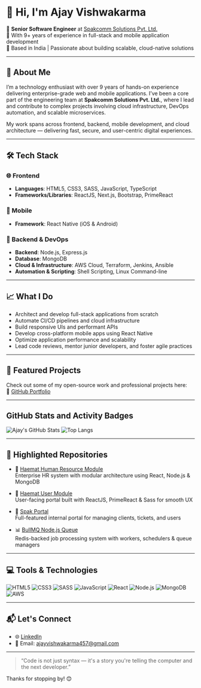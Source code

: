 # 👋 Hi, I'm Ajay Vishwakarma

🎯 **Senior Software Engineer** at [Spakcomm Solutions Pvt. Ltd.](https://spakcomm.com/)  
💼 With 9+ years of experience in full-stack and mobile application development  
📍 Based in India | Passionate about building scalable, cloud-native solutions

---

## 🚀 About Me

I’m a technology enthusiast with over 9 years of hands-on experience delivering enterprise-grade web and mobile applications. I’ve been a core part of the engineering team at **Spakcomm Solutions Pvt. Ltd.**, where I lead and contribute to complex projects involving cloud infrastructure, DevOps automation, and scalable microservices.

My work spans across frontend, backend, mobile development, and cloud architecture — delivering fast, secure, and user-centric digital experiences.

---

## 🛠️ Tech Stack

### 🌐 Frontend
- **Languages**: HTML5, CSS3, SASS, JavaScript, TypeScript
- **Frameworks/Libraries**: ReactJS, Next.js, Bootstrap, PrimeReact

### 📱 Mobile
- **Framework**: React Native (iOS & Android)

### 🧠 Backend & DevOps
- **Backend**: Node.js, Express.js
- **Database**: MongoDB
- **Cloud & Infrastructure**: AWS Cloud, Terraform, Jenkins, Ansible
- **Automation & Scripting**: Shell Scripting, Linux Command-line

---

## 📈 What I Do

- Architect and develop full-stack applications from scratch
- Automate CI/CD pipelines and cloud infrastructure
- Build responsive UIs and performant APIs
- Develop cross-platform mobile apps using React Native
- Optimize application performance and scalability
- Lead code reviews, mentor junior developers, and foster agile practices

---

## 🧩 Featured Projects

Check out some of my open-source work and professional projects here:  
🔗 [GitHub Portfolio](https://github.com/ajayvishwakarma457)

---

## GitHub Stats and Activity Badges

![Ajay's GitHub Stats](https://github-readme-stats.vercel.app/api?username=ajayvishwakarma457&show_icons=true&theme=radical)
![Top Langs](https://github-readme-stats.vercel.app/api/top-langs/?username=ajayvishwakarma457&layout=compact&theme=radical)

---

## 📌 Highlighted Repositories

- 🔬 [Haemat Human Resource Module](https://github.com/ajayvishwakarma457/Haemat-Human-Resource-Module)  
  Enterprise HR system with modular architecture using React, Node.js & MongoDB

- 👥 [Haemat User Module](https://github.com/ajayvishwakarma457/Haemat-User-Module)  
  User-facing portal built with ReactJS, PrimeReact & Sass for smooth UX

- 🧭 [Spak Portal](https://github.com/ajayvishwakarma457/spak-portal)  
  Full-featured internal portal for managing clients, tickets, and users

- 📊 [BullMQ Node.js Queue](https://github.com/ajayvishwakarma457/bullmq-nodejs)  
  Redis-backed job processing system with workers, schedulers & queue managers
  
---

## 💻 Tools & Technologies

![HTML5](https://img.shields.io/badge/-HTML5-E34F26?style=flat-square&logo=html5&logoColor=white)
![CSS3](https://img.shields.io/badge/-CSS3-1572B6?style=flat-square&logo=css3)
![SASS](https://img.shields.io/badge/-SASS-CC6699?style=flat-square&logo=sass)
![JavaScript](https://img.shields.io/badge/-JavaScript-F7DF1E?style=flat-square&logo=javascript)
![React](https://img.shields.io/badge/-React-61DAFB?style=flat-square&logo=react)
![Node.js](https://img.shields.io/badge/-Node.js-339933?style=flat-square&logo=node.js)
![MongoDB](https://img.shields.io/badge/-MongoDB-47A248?style=flat-square&logo=mongodb)
![AWS](https://img.shields.io/badge/-AWS-232F3E?style=flat-square&logo=amazon-aws)


---

## 📬 Let's Connect

- 🌐 [LinkedIn](https://www.linkedin.com/in/ajayvishwakarma457)
- 📧 Email: ajayvishwakarma457@gmail.com

---

> “Code is not just syntax — it's a story you're telling the computer and the next developer.”  

Thanks for stopping by! 😊
